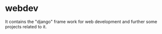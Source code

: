 # webdev
It contains the   "django"  frame work for web development and further some projects related to it.
